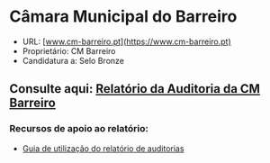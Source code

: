 # Câmara Municipal do Barreiro
- URL: [www.cm-barreiro.pt](https://www.cm-barreiro.pt)
- Proprietário: CM Barreiro
- Candidatura a: Selo Bronze

## Consulte aqui: [Relatório da Auditoria da CM Barreiro](https://unidade-acesso.github.io/report_002/reporte_report_002.html)

### Recursos de apoio ao relatório:
- [Guia de utilização do relatório de auditorias](https://unidade-acesso.github.io/reports/guiao.html)
